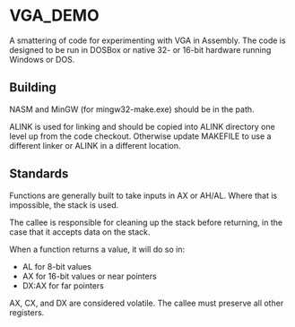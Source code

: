 # VGA_DEMO

A smattering of code for experimenting with VGA in Assembly. The code is
designed to be run in DOSBox or native 32- or 16-bit hardware running
Windows or DOS.

## Building

NASM and MinGW (for mingw32-make.exe) should be in the path.

ALINK is used for linking and should be copied into ALINK directory one
level up from the code checkout. Otherwise update MAKEFILE to use a
different linker or ALINK in a different location.

## Standards

Functions are generally built to take inputs in AX or AH/AL. Where that
is impossible, the stack is used.

The callee is responsible for cleaning up the stack before returning,
in the case that it accepts data on the stack.

When a function returns a value, it will do so in:

* AL for 8-bit values
* AX for 16-bit values or near pointers
* DX:AX for far pointers

AX, CX, and DX are considered volatile. The callee must preserve all
other registers.